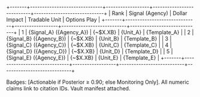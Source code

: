 +-------+------------------------------+------------------+---------------------------+-----------------------------+
| Rank  | Signal (Agency)              | Dollar Impact    | Tradable Unit             | Options Play                |
+-------+------------------------------+------------------+---------------------------+-----------------------------+
| 1     | {Signal_A} ({Agency_A})      | {~$X.XB}         | {Unit_A}                  | {Template_A}                |
| 2     | {Signal_B} ({Agency_B})      | {~$X.XB}         | {Unit_B}                  | {Template_B}                |
| 3     | {Signal_C} ({Agency_C})      | {~$X.XB}         | {Unit_C}                  | {Template_C}                |
| 4     | {Signal_D} ({Agency_D})      | {~$X.XB}         | {Unit_D}                  | {Template_D}                |
| 5     | {Signal_E} ({Agency_E})      | {~$X.XB}         | {Unit_E}                  | {Template_E}                |
+-------+------------------------------+------------------+---------------------------+-----------------------------+

Badges: [Actionable if Posterior ≥ 0.90; else Monitoring Only].
All numeric claims link to citation IDs. Vault manifest attached.
